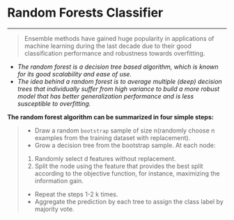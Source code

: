 # Random Forests Classifier
---

> Ensemble methods have gained huge popularity in applications of machine learning during the last decade due to their good classification performance and robustness towards overfitting.

* *The random forest is a decision tree based algorithm, which is known for its good scalability and ease of use.*
* *The idea behind a random forest is to average multiple (deep) decision trees that individually suffer from high variance to build a more robust model that has better generalization performance and is less susceptible to overfitting.*

**The random forest algorithm can be summarized in four simple steps:**
> * Draw a random `bootstrap` sample of size n(randomly choose n examples from the training dataset with replacement).
> * Grow a decision tree from the bootstrap sample. At each node:
> 1. Randomly select d features without replacement.
> 2. Split the node using the feature that provides the best split according to the objective function, for instance, maximizing the information gain.
> * Repeat the steps 1-2 k times.
> * Aggregate the prediction by each tree to assign the class label by majority vote.